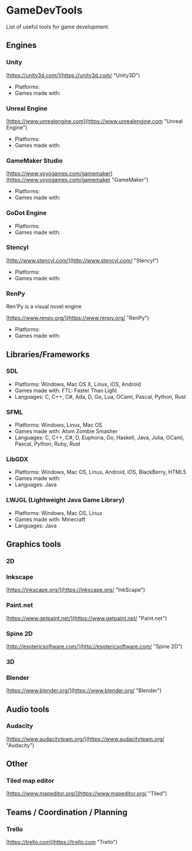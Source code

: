 # GameDevTools

List of useful tools for game development.

## Engines

### Unity

[https://unity3d.com/](https://unity3d.com/ "Unity3D")

- Platforms: 
- Games made with:

### Unreal Engine

[https://www.unrealengine.com](https://www.unrealengine.com "Unreal Engine")

- Platforms: 
- Games made with:

### GameMaker Studio

[https://www.yoyogames.com/gamemaker](https://www.yoyogames.com/gamemaker "GameMaker")

- Platforms: 
- Games made with:

### GoDot Engine

- Platforms: 
- Games made with:

### Stencyl

[http://www.stencyl.com/](http://www.stencyl.com/ "Stencyl")

- Platforms: 
- Games made with:

### RenPy

Ren'Py is a visual novel engine

[https://www.renpy.org/](https://www.renpy.org/ "RenPy")

- Platforms: 
- Games made with:

## Libraries/Frameworks

### SDL

- Platforms: Windows, Mac OS X, Linux, iOS, Android
- Games made with: FTL: Faster Than Light
- Languages: C, C++, C#, Ada, D, Go, Lua, OCaml, Pascal, Python, Rust

### SFML

- Platforms: Windows, Linux, Mac OS
- Games made with: Atom Zombie Smasher
- Languages: C, C++, C#, D, Euphoria, Go, Haskell, Java, Julia, OCaml, Pascal, Python, Ruby, Rust

### LibGDX

- Platforms: Windows, Mac OS, Linux, Android, iOS, BlackBerry, HTML5
- Games made with:
- Languages: Java

### LWJGL (Lightweight Java Game Library)

- Platforms: Windows, Mac OS, Linux
- Games made with: Minecraft
- Languages: Java

## Graphics tools

### 2D

### Inkscape

[https://inkscape.org/](https://inkscape.org/ "InkScape")

### Paint.net

[https://www.getpaint.net/](https://www.getpaint.net/ "Paint.net")


### Spine 2D

[http://esotericsoftware.com/](http://esotericsoftware.com/ "Spine 2D")

### 3D

### Blender

[https://www.blender.org/](https://www.blender.org/ "Blender")


## Audio tools

### Audacity

[https://www.audacityteam.org/](https://www.audacityteam.org/ "Audacity")


## Other

### Tiled map editor

[https://www.mapeditor.org/](https://www.mapeditor.org/ "Tiled")

## Teams / Coordination / Planning

### Trello

[https://trello.com](https://trello.com "Trello")




